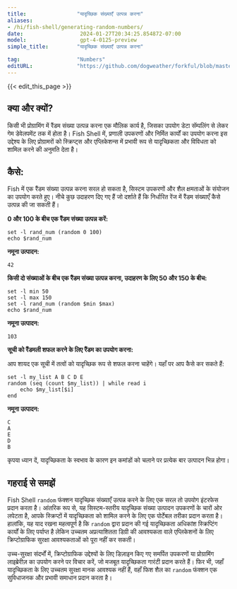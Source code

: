 ```yaml
---
title:                "यादृच्छिक संख्याएँ उत्पन्न करना"
aliases:
- /hi/fish-shell/generating-random-numbers/
date:                  2024-01-27T20:34:25.854872-07:00
model:                 gpt-4-0125-preview
simple_title:         "यादृच्छिक संख्याएँ उत्पन्न करना"

tag:                  "Numbers"
editURL:              "https://github.com/dogweather/forkful/blob/master/content/hi/fish-shell/generating-random-numbers.md"
---
```


{{< edit_this_page >}}

## क्या और क्यों?

किसी भी प्रोग्रामिंग में रैंडम संख्या उत्पन्न करना एक मौलिक कार्य है, जिसका उपयोग डेटा सॅम्पलिंग से लेकर गेम डेवेलपमेंट तक में होता है। Fish Shell में, प्रणाली उपकरणों और निर्मित कार्यों का उपयोग करना इस उद्देश्य के लिए प्रोग्रामरों को स्क्रिप्ट्स और एप्लिकेशन्स में प्रभावी रूप से यादृच्छिकता और विविधता को शामिल करने की अनुमति देता है।

## कैसे:

Fish में एक रैंडम संख्या उत्पन्न करना सरल हो सकता है, सिस्टम उपकरणों और शैल क्षमताओं के संयोजन का उपयोग करते हुए। नीचे कुछ उदाहरण दिए गए हैं जो दर्शाते हैं कि निर्धारित रेंज में रैंडम संख्याएँ कैसे उत्पन्न की जा सकती हैं।

**0 और 100 के बीच एक रैंडम संख्या उत्पन्न करें:**

```fish
set -l rand_num (random 0 100)
echo $rand_num
```

**नमूना उत्पादन:**
```fish
42
```

**किसी दो संख्याओं के बीच एक रैंडम संख्या उत्पन्न करना, उदाहरण के लिए 50 और 150 के बीच:**

```fish
set -l min 50
set -l max 150
set -l rand_num (random $min $max)
echo $rand_num
```

**नमूना उत्पादन:**
```fish
103
```

**सूची को रैंडमली शफल करने के लिए रैंडम का उपयोग करना:**

आप शायद एक सूची में तत्वों को यादृच्छिक रूप से शफल करना चाहेंगे। यहाँ पर आप कैसे कर सकते हैं:

```fish
set -l my_list A B C D E
random (seq (count $my_list)) | while read i
    echo $my_list[$i]
end
```

**नमूना उत्पादन:**
```fish
C
A
E
D
B
```

कृपया ध्यान दें, यादृच्छिकता के स्वभाव के कारण इन कमांडों को चलाने पर प्रत्येक बार उत्पादन भिन्न होगा।

## गहराई से समझें

Fish Shell `random` फंक्शन यादृच्छिक संख्याएँ उत्पन्न करने के लिए एक सरल तो उपयोग इंटरफेस प्रदान करता है। आंतरिक रूप से, यह सिस्टम-स्तरीय यादृच्छिक संख्या उत्पादन उपकरणों के चारों ओर लपेटता है, आपके स्क्रिप्टों में यादृच्छिकता को शामिल करने के लिए एक पोर्टेबल तरीका प्रदान करता है। हालांकि, यह याद रखना महत्वपूर्ण है कि `random` द्वारा प्रदान की गई यादृच्छिकता अधिकांश स्क्रिप्टिंग कार्यों के लिए पर्याप्त है लेकिन उच्चतम अप्रत्याशितता डिग्री की आवश्यकता वाले एप्लिकेशनों के लिए क्रिप्टोग्राफिक सुरक्षा आवश्यकताओं को पूरा नहीं कर सकती।

उच्च-सुरक्षा संदर्भों में, क्रिप्टोग्राफिक उद्देश्यों के लिए डिज़ाइन किए गए समर्पित उपकरणों या प्रोग्रामिंग लाइब्रेरीज़ का उपयोग करने पर विचार करें, जो मजबूत यादृच्छिकता गारंटी प्रदान करते हैं। फिर भी, जहाँ यादृच्छिकता के लिए उच्चतम सुरक्षा मानक आवश्यक नहीं हैं, वहाँ फिश शैल का `random` फंक्शन एक सुविधाजनक और प्रभावी समाधान प्रदान करता है।
